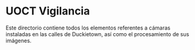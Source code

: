 # UOCT Vigilancia

Este directorio contiene todos los elementos referentes a cámaras instaladas en las calles de Duckietown, así como el procesamiento de sus imágenes.
